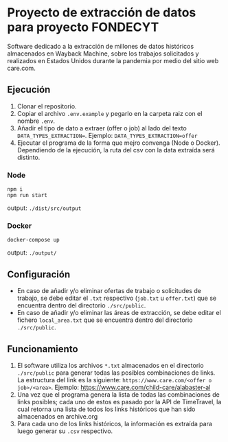 # Proyecto de extracción de datos para proyecto FONDECYT

Software dedicado a la extracción de millones de datos históricos almacenados en Wayback Machine, sobre los trabajos solicitados y realizados en Estados Unidos durante la pandemia por medio del sitio web care.com.

## Ejecución

1. Clonar el repositorio.
2. Copiar el archivo `.env.example` y pegarlo en la carpeta raiz con el nombre `.env`.
3. Añadir el tipo de dato a extraer (offer o job) al lado del texto `DATA_TYPES_EXTRACTION=`. Ejemplo: `DATA_TYPES_EXTRACTION=offer`
4. Ejecutar el programa de la forma que mejro convenga (Node o Docker). Dependiendo de la ejecución, la ruta del csv con la data extraída será distinto.

### Node

```
npm i
npm run start
```

output: `./dist/src/output`

### Docker

```
docker-compose up
```

output: `./output/`

## Configuración

* En caso de añadir y/o eliminar ofertas de trabajo o solicitudes de trabajo, se debe editar el `.txt` respectivo (`job.txt` u `offer.txt`) que se encuentra dentro del directorio `./src/public`.
* En caso de añadir y/o eliminar las áreas de extracción, se debe editar el fichero `local_area.txt` que se encuentra dentro del directorio `./src/public`.

## Funcionamiento

1. El software utiliza los archivos `*.txt` almacenados en el directorio `./src/public` para generar todas las posibles combinaciones de links. La estructura del link es la siguiente: `https://www.care.com/<offer o job>/<area>`. Ejemplo: https://www.care.com/child-care/alabaster-al
2. Una vez que el programa genera la lista de todas las combinaciones de links posibles; cada uno de estos es pasado por la API de TimeTravel, la cual retorna una lista de todos los links históricos que han sido almacenados en archive.org
3. Para cada uno de los links históricos, la información es extraída para luego generar su `.csv` respectivo.
